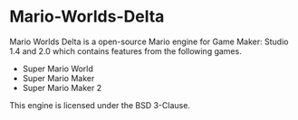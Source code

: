 # Mario-Worlds-Delta

Mario Worlds Delta is a open-source Mario engine for Game Maker: Studio 1.4 and 2.0 which contains features from the following games.

- Super Mario World
- Super Mario Maker
- Super Mario Maker 2

This engine is licensed under the BSD 3-Clause.
